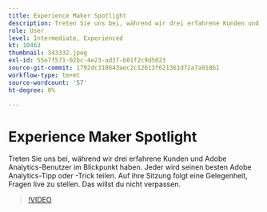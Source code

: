 ```yaml
---
title: Experience Maker Spotlight
description: Treten Sie uns bei, während wir drei erfahrene Kunden und Adobe Analytics-Benutzer im Blickpunkt haben.
role: User
level: Intermediate, Experienced
kt: 10463
thumbnail: 343332.jpeg
exl-id: 55e7f571-02bc-4e23-ad37-b01f2c9d5023
source-git-commit: 1792dc318643aec2c12613f621361d72a7a918b1
workflow-type: tm+mt
source-wordcount: '57'
ht-degree: 0%

---
```


# Experience Maker Spotlight

Treten Sie uns bei, während wir drei erfahrene Kunden und Adobe Analytics-Benutzer im Blickpunkt haben. Jeder wird seinen besten Adobe Analytics-Tipp oder -Trick teilen. Auf ihre Sitzung folgt eine Gelegenheit, Fragen live zu stellen. Das willst du nicht verpassen.

>[!VIDEO](https://video.tv.adobe.com/v/343332/?quality=12&learn=on)
